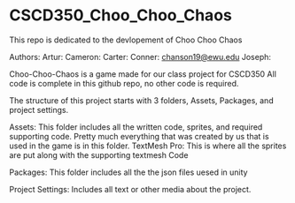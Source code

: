 # CSCD350_Choo_Choo_Chaos
This repo is dedicated to the devlopement of Choo Choo Chaos 

Authors:
  Artur:
  Cameron:
  Carter:
  Conner: chanson19@ewu.edu
  Joseph:

Choo-Choo-Chaos is a game made for our class project for CSCD350
All code is complete in this github repo, no other code is required.

The structure of this project starts with 3 folders, Assets, Packages, and project settings.

  Assets:  This folder includes all the written code, sprites, and required supporting code.  Pretty much everything that was created by us that is used in the game is in this folder.
   TextMesh Pro: This is where all the sprites are put along with the supporting textmesh Code
 
  Packages: This folder includes all the the json files uesed in unity 

  Project Settings: Includes all text or other media about the project. 
